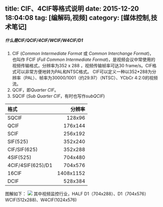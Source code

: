 title: CIF、4CIF等格式说明
date: 2015-12-20 18:04:08
tag: [编解码,视频]
category: [媒体控制,技术笔记]
---
##### 什么是CIF/QCIF/4CIF/WCIF/W4CIF/D1
1. CIF (*Common Intermediate Format* 或 *Common Interchange Format*)， 也叫作 FCIF (*Full Common Intermediate Format*)，是视频会议中常使用的视频传输格式，分辨率为352 x 288 ，视频传输帧率可达30 frame/s。CIF格式可以非常方便地转为PAL和NTSC格式。 CIF可以定义一种以352*288为分辨率（PAL）、帧率为30000/1001（约29.97）（NTSC）、YCbCr 4:2:0的视频流。
2. QCIF，即*Quarter CIF*。
3. SQCIF (*Sub Quarter CIF*，有时也写作*subQCIF*)

| 格式 | 分辨率 |
| :-------- | --------:|
| SQCIF | 128x96 | 
| QCIF | 176x144 |
| SCIF | 256x192 |
| SIF(525) | 352x240 |
| CIF/SIF(625) | 352x288 |
| 4SIF(525) | 704x480 |
| 4CIF/4SIF(625)/D1 | 704x576 |
| 16CIF | 1408x1152 |
| DCIF | 528x384 |
<!--more-->

图解如下：
![](http://7i7io5.com1.z0.glb.clouddn.com/572_cif.jpg)
其中视频监控行业，HALF D1（704x288）、D1（704x576）
WCIF(512x288)、W4CIF(1024x576)
